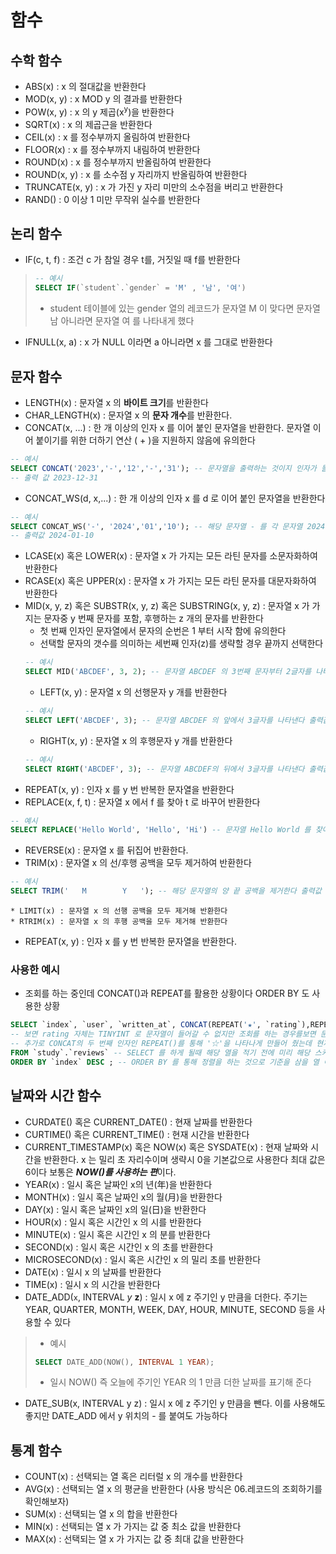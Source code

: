# 함수
## 수학 함수
* ABS(x) : x 의 절대값을 반환한다
* MOD(x, y) : x MOD y 의 결과를 반환한다
* POW(x, y) : x 의 y 제곱(x<sup>y</sup>)을 반환한다
* SQRT(x) : x 의 제곱근을 반환한다
* CEIL(x) : x 를 정수부까지 올림하여 반환한다
* FLOOR(x) : x 를 정수부까지 내림하여 반환한다
* ROUND(x) : x 를 정수부까지 반올림하여 반환한다
* ROUND(x, y) : x 를 소수점 y 자리까지 반올림하여 반환한다
* TRUNCATE(x, y) : x 가 가진 y 자리 미만의 소수점을 버리고 반환한다
* RAND() : 0 이상 1 미만 무작위 실수를 반환한다
## 논리 함수
* IF(c, t, f) : 조건 c 가 참일 경우 t를, 거짓일 때 f를 반환한다
>```SQL
>-- 예시
>SELECT IF(`student`.`gender` = 'M' , '남', '여')
>```
>* student 테이블에 있는 gender 열의 레코드가 문자열 M 이 맞다면 문자열 남 아니라면 문자열 여 를 나타내게 했다
* IFNULL(x, a) : x 가 NULL 이라면 a 아니라면 x 를 그대로 반환한다
## 문자 함수
* LENGTH(x) : 문자열 x 의 **바이트 크기**를 반환한다
* CHAR_LENGTH(x) : 문자열 x 의 **문자 개수**를 반환한다.
* CONCAT(x, ...) : 한 개 이상의 인자 x 를 이어 붙인 문자열을 반환한다. 문자열 이어 붙이기를 위한 더하기 연산 ( + )을 지원하지 않음에 유의한다
```sql
-- 예시
SELECT CONCAT('2023','-','12','-','31'); -- 문자열을 출력하는 것이지 인자가 들어가는 곳에는 문자열 형태가 아닌 다른 함수를 넣어서 사용할 수 도 있다. 
-- 출력 값 2023-12-31
```
* CONCAT_WS(d, x,...) : 한 개 이상의 인자 x 를 d 로 이어 붙인 문자열을 반환한다
```sql
-- 예시
SELECT CONCAT_WS('-', '2024','01','10'); -- 해당 문자열 - 를 각 문자열 2024,01,10 사이에 넣는 용도로 쓰인다
-- 출력값 2024-01-10
```
* LCASE(x) 혹은 LOWER(x) : 문자열 x 가 가지는 모든 라틴 문자를 소문자화하여 반환한다 
* RCASE(x) 혹은 UPPER(x) : 문자열 x 가 가지는 모든 라틴 문자를 대문자화하여 반환한다
* MID(x, y, z) 혹은 SUBSTR(x, y, z) 혹은 SUBSTRING(x, y, z) : 문자열 x 가 가지는 문자중 y 번째 문자를 포함, 후행하는 z 개의 문자를 반환한다
    * 첫 번째 인자인 문자열에서 문자의 순번은 1 부터 시작 함에 유의한다
    * 선택할 문자의 갯수를 의미하는 세번째 인자(z)를 생략할 경우 끝까지 선택한다
    ```SQL
    -- 예시
    SELECT MID('ABCDEF', 3, 2); -- 문자열 ABCDEF 의 3번째 문자부터 2글자를 나타내게 한다 출력하면 CD가 나타난다
    ```
    * LEFT(x, y) : 문자열 x 의 선행문자 y 개를 반환한다
    ```SQL
    -- 예시
    SELECT LEFT('ABCDEF', 3); -- 문자열 ABCDEF 의 앞에서 3글자를 나타낸다 출력값 ABC
    ```
    * RIGHT(x, y) : 문자열 x 의 후행문자 y 개를 반환한다
    ```SQL
    -- 예시
    SELECT RIGHT('ABCDEF', 3); -- 문자열 ABCDEF의 뒤에서 3글자를 나타낸다 출력값 DEF
    ```
* REPEAT(x, y) : 인자 x 를 y 번 반복한 문자열을 반환한다
* REPLACE(x, f, t) : 문자열 x 에서 f 를 찾아 t 로 바꾸어 반환한다
```sql
-- 예시
SELECT REPLACE('Hello World', 'Hello', 'Hi') -- 문자열 Hello World 를 찾아 Hello 부분을 Hi 로 변경한다 출력값 Hi World
```
* REVERSE(x) : 문자열 x 를 뒤집어 반환한다.
* TRIM(x) : 문자열 x 의 선/후행 공백을 모두 제거하여 반환한다
```sql
-- 예시
SELECT TRIM('   M        Y   '); -- 해당 문자열의 양 끝 공백을 제거한다 출력값 M       Y
```
    * LIMIT(x) : 문자열 x 의 선행 공백을 모두 제거해 반환한다
    * RTRIM(x) : 문자열 x 의 후행 공백을 모두 제거해 반환한다
* REPEAT(x, y) : 인자 x 를 y 번 반복한 문자열을 반환한다.

### 사용한 예시
* 조회를 하는 중인데 CONCAT()과 REPEAT를 활용한 상황이다 ORDER BY 도 사용한 상황
```SQL
SELECT `index`, `user`, `written_at`, CONCAT(REPEAT('★', `rating`),REPEAT('☆', 5 - `rating`)) AS rating, `text` -- 조회하기 rating 부분을 보면 알겠지만 함수를 통해 별 표시를 나타낸 것으로 CONCAT 으로 문자열을 반환하게 만들어주고 각각의 REPEAT()는 CONCAT의 인자이며 첫번째 REPEAT()를 통해 '★'를 rating 만큼 반복 출력을 시켜줬다
-- 보면 rating 자체는 TINYINT 로 문자열이 들어갈 수 없지만 조회를 하는 경우를보면 문자열로 반환하는 CONCAT 함수를 사용함으로서 SELECT 시 문자열로 보여줄 수 있게 된다
-- 추가로 CONCAT의 두 번째 인자인 REPEAT()를 통해 '☆'을 나타나게 만들어 줬는데 현재는 별점의 최대치가 5인 관계로 5 에서 rating 을 뺀 값만큼 나타나게 만들어 줬다
FROM `study`.`reviews` -- SELECT 를 하게 될때 해당 열을 적기 전에 미리 해당 스키마의 테이블을 지정해주고 조회할 코드를 적을 땐 수월해 진다.
ORDER BY `index` DESC ; -- ORDER BY 를 통해 정렬을 하는 것으로 기준을 삼을 열 이름(`index`)을 적어줌 DESC를 통해 내림 차순으로 했음
```

## 날짜와 시간 함수
* CURDATE() 혹은 CURRENT_DATE() : 현재 날짜를 반환한다
* CURTIME() 혹은 CURRENT_TIME() : 현재 시간을 반환한다
* CURRENT_TIMESTAMP(x) 혹은 NOW(x) 혹은 SYSDATE(x) : 현재 날짜와 시간을 반환한다. x 는 밀리 초 자리수이며 생략시 0을 기본값으로 사용한다 최대 값은 6이다 보통은 ***NOW()를 사용하는 편***이다.
* YEAR(x) : 일시 혹은 날짜인 x의 년(年)을 반환한다
* MONTH(x) : 일시 혹은 날짜인 x의 월(月)을 반환한다
* DAY(x) : 일시 혹은 날짜인 x의 일(日)을 반환한다
* HOUR(x) : 일시 혹은 시간인 x 의 시를 반환한다
* MINUTE(x) : 일시 혹은 시간인 x 의 분를 반환한다
* SECOND(x) : 일시 혹은 시간인 x 의 초를 반환한다
* MICROSECOND(x) : 일시 혹은 시간인 x 의 밀리 초를 반환한다
* DATE(x) : 일시 x 의 날짜를 반환한다
* TIME(x) : 일시 x 의 시간을 반환한다
* DATE_ADD(`x`, INTERVAL *y* **z**) : 일시 x 에 z 주기인 y 만큼을 더한다. 주기는 YEAR, QUARTER, MONTH, WEEK, DAY, HOUR, MINUTE, SECOND 등을 사용할 수 있다
>* 예시
>```SQL
>SELECT DATE_ADD(NOW(), INTERVAL 1 YEAR);
>```
>* 일시 NOW() 즉 오늘에 주기인 YEAR 의 1 만큼 더한 날짜를 표기해 준다
* DATE_SUB(x, INTERVAL y z) : 일시 x 에 z 주기인 y 만큼을 뺀다. 이를 사용해도 좋지만 DATE_ADD 에서 y 위치의 - 를 붙여도 가능하다

## 통계 함수
* COUNT(x) : 선택되는 열 혹은 리터럴 x 의 개수를 반환한다
* AVG(x) : 선택되는 열 x 의 평균을 반환한다 (사용 방식은 06.레코드의 조회하기를 확인해보자)
* SUM(x) : 선택되는 열 x 의 합을 반환한다
* MIN(x) : 선택되는 열 x 가 가지는 값 중 최소 값을 반환한다
* MAX(x) : 선택되는 열 x 가 가지는 값 중 최대 값을 반환한다
